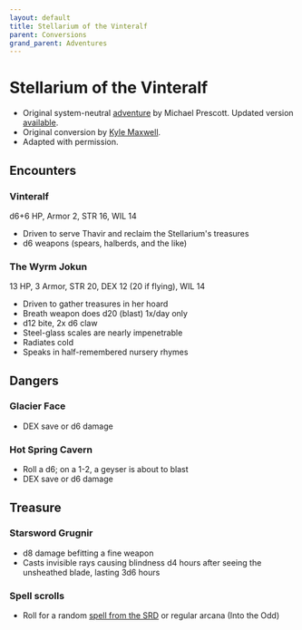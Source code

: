 ```yaml
---
layout: default
title: Stellarium of the Vinteralf
parent: Conversions
grand_parent: Adventures
---
```


# Stellarium of the Vinteralf

- Original system-neutral [adventure](https://blog.trilemma.com/2014/01/stellarium-of-vinteralf.html) by Michael Prescott. Updated version [available](https://www.drivethrurpg.com/product/286792/Trilemma-Adventures-Compendium-Volume-I).
- Original conversion by [Kyle Maxwell](https://technoskald.itch.io/twcb).  
- Adapted with permission.

## Encounters

### Vinteralf
d6+6 HP, Armor 2, STR 16, WIL 14
- Driven to serve Thavir and reclaim the Stellarium's treasures
- d6 weapons (spears, halberds, and the like)

### The Wyrm Jokun
13 HP, 3 Armor, STR 20, DEX 12 (20 if flying), WIL 14
- Driven to gather treasures in her hoard
- Breath weapon does d20 (blast) 1x/day only
- d12 bite, 2x d6 claw
- Steel-glass scales are nearly impenetrable
- Radiates cold
- Speaks in half-remembered nursery rhymes

## Dangers

### Glacier Face
- DEX save or d6 damage

### Hot Spring Cavern
- Roll a d6; on a 1-2, a geyser is about to blast
- DEX save or d6 damage

## Treasure
### Starsword Grugnir
- d8 damage befitting a fine weapon
- Casts invisible rays causing blindness d4 hours after seeing the unsheathed blade, lasting 3d6 hours

### Spell scrolls
- Roll for a random [spell from the SRD](/cairn-srd#100-spells) or regular arcana (Into the Odd)
